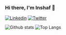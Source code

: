 ### Hi there, I'm Inshaf 👋

[![Linkedin](https://img.shields.io/badge/-LinkedIn-222222?style=flat-square&logo=Linkedin&logoColor=white&link=https://www.linkedin.com/in/ahamed-safnaj/)](https://www.linkedin.com/in/minshaf998)
[![Twitter](https://img.shields.io/badge/-Twitter-222222?style=flat-square&logo=twitter&logoColor=white&link=https://twitter.com/minshaf998/)](https://twitter.com/minshaf998/)


![Github stats](https://github-readme-stats.vercel.app/api?username=minshaf998&show_icons=true&hide_border=true)
![Top Langs](https://github-readme-stats.vercel.app/api/top-langs/?username=minshaf998&layout=compact)

<!--
🚩 GitHub Campus Expert [Profile](https://githubcampus.expert/Safnaj/) <br/>
⚡ Final Year Undergraduate at [SLIIT](https://www.sliit.lk) <br/>
⚡ Software Engineering Intern at [Virtusa](https://www.virtusa.com/) <br/>
⚡ President of [SLIIT FOSS Community](https://github.com/sliit-foss) <br/>
⚡ Full-Stack Developer <br/> 


### Skills : <br/>
![TypeScript](https://img.shields.io/badge/-TypeScript-blue?style=flat-square&logo=typescript)
![Python](https://img.shields.io/badge/python%20-%2314354C.svg?&style=flat-square&logo=python&logoColor=white)
![Java](https://img.shields.io/badge/-Java-red?style=flat-square&logo=java)
![Gradle](https://img.shields.io/badge/-Gradle-green?style=flat-square&logo=gradle)
![Nodejs](https://img.shields.io/badge/-Nodejs-black?style=flat-square&logo=Node.js)
![Express.js](https://img.shields.io/badge/-Express.js-green?style=flat-square&logo=express)
![MySQL](https://img.shields.io/badge/-MySQL-blue?style=flat-square&logo=mysql)
![React](https://img.shields.io/badge/-React.js-2088FF?style=flat-square&logo=react)
![Next.js](https://img.shields.io/badge/-Next.js-black?style=flat-square&logo=next.js)
![React Native](https://img.shields.io/badge/-React%20Native-blue?style=flat-square&logo=react)
![Android Studio](https://img.shields.io/badge/-Android%20Studio-green?style=flat-square&logo=android-studio)
![Xcode](https://img.shields.io/badge/-Xcode-blue?style=flat-square&logo=xcode)
![AWS](https://img.shields.io/badge/-AWS-orange?style=flat-square&logo=amazon-aws)
![GCP](https://img.shields.io/badge/-GCP-blue?style=flat-square&logo=google-cloud)

-->
